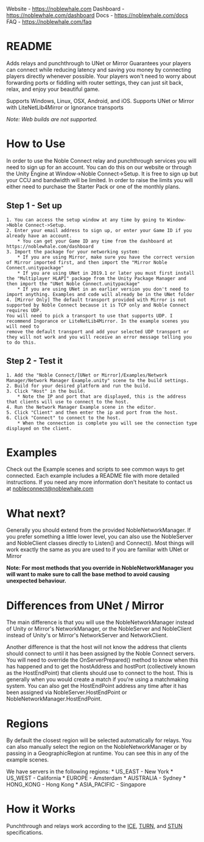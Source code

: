Website - https://noblewhale.com
Dashboard - https://noblewhale.com/dashboard
Docs - https://noblewhale.com/docs
FAQ - https://noblewhale.com/faq

# README
Adds relays and punchthrough to UNet or Mirror
Guarantees your players can connect while reducing latency and saving you money by connecting players directly whenever possible.
Your players won't need to worry about forwarding ports or fiddling with router settings, they can just sit back, relax, and enjoy your beautiful game.

Supports Windows, Linux, OSX, Android, and iOS.
Supports UNet or Mirror with LiteNetLib4Mirror or Ignorance transports

*Note: Web builds are not supported.*

# How to Use
In order to use the Noble Connect relay and punchthrough services you will need to sign up for an account. You can do this on our 
website or through the Unity Engine at Window->Noble Connect->Setup. It is free to sign up but your CCU and bandwidth will be limited. 
In order to raise the limits you will either need to purchase the Starter Pack or one of the monthly plans.

## Step 1 - Set up
	1. You can access the setup window at any time by going to Window->Noble Connect->Setup.
	2. Enter your email address to sign up, or enter your Game ID if you already have an account.
		* You can get your Game ID any time from the dashboard at https://noblewhale.com/dashboard
	3. Import the package for your networking system:
		* If you are using Mirror, make sure you have the correct version of Mirror imported first, and then import the "Mirror Noble Connect.unitypackage"
		* If you are using UNet in 2019.1 or later you must first install the "Multiplayer HLAPI" package from the Unity Package Manager and then import the "UNet Noble Connect.unitypackage"
		* If you are using UNet in an earlier version you don't need to import anything. Examples and code will already be in the UNet folder
	4. [Mirror Only] The default transport provided with Mirror is not supported by Noble Connect because it is TCP only and Noble Connect requires UDP.
	You will need to pick a transport to use that supports UDP. I recommend Ingorance or LiteNetLib4Mirror. In the example scenes you will need to
	remove the default transport and add your selected UDP transport or they will not work and you will receive an error message telling you to do this.

## Step 2 - Test it
	1. Add the "Noble Connect/[UNet or Mirror]/Examples/Network Manager/Network Manager Example.unity" scene to the build settings.
	2. Build for your desired platform and run the build.
	3. Click "Host" in the build.
		* Note the IP and port that are displayed, this is the address that clients will use to connect to the host.
	4. Run the Network Manager Example scene in the editor.
	5. Click "Client" and then enter the ip and port from the host.
	6. Click "Connect" to connect to the host.
		* When the connection is complete you will see the connection type displayed on the client.

# Examples
Check out the Example scenes and scripts to see common ways to get connected. Each example includes a README file with more detailed instructions.
If you need any more information don't hesitate to contact us at nobleconnect@noblewhale.com

# What next?
Generally you should extend from the provided NobleNetworkManager.
If you prefer something a little lower level, you can also use the NobleServer and NobleClient classes directly to Listen() and Connect().
Most things will work exactly the same as you are used to if you are familiar with UNet or Mirror

**Note: For most methods that you override in NobleNetworkManager you will want to make sure to call the base method to avoid causing unexpected behaviour.**

# Differences from UNet / Mirror
The main difference is that you will use the NobleNetworkManager instead of Unity or Mirror's NetworkManager, or the NobleServer and NobleClient instead of Unity's or Mirror's NetworkServer and NetworkClient.

Another difference is that the host will not know the address that clients should connect to until it has been assigned by the Noble Connect servers. 
You will need to override the OnServerPrepared() method to know when this has happened and to get the hostAddress and hostPort (collectively known as the HostEndPoint) 
that clients should use to connect to the host. This is generally when you would create a match if you're using a matchmaking system. You can also get 
the HostEndPoint address any time after it has been assigned via NobleServer.HostEndPoint or NobleNetworkManager.HostEndPoint.

# Regions
By default the closest region will be selected automatically for relays. You can also manually select the region on the NobleNetworkManager or by passing in a GeographicRegion at runtime.
You can see this in any of the example scenes.

We have servers in the following regions:
	* US_EAST - New York
	* US_WEST - California
	* EUROPE - Amsterdam
	* AUSTRALIA - Sydney
	* HONG_KONG - Hong Kong
	* ASIA_PACIFIC - Singapore

# How it Works
Punchthrough and relays work according to the [ICE](https://tools.ietf.org/html/rfc5245), [TURN](https://tools.ietf.org/html/rfc5766), and [STUN](https://tools.ietf.org/html/rfc5389) specifications.